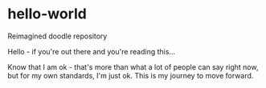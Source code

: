 # hello-world
Reimagined doodle repository 

Hello - if you're out there and you're reading this...

Know that I am ok - that's more than what a lot of people can say right now, but for my own standards, I'm just ok.
This is my journey to move forward.
